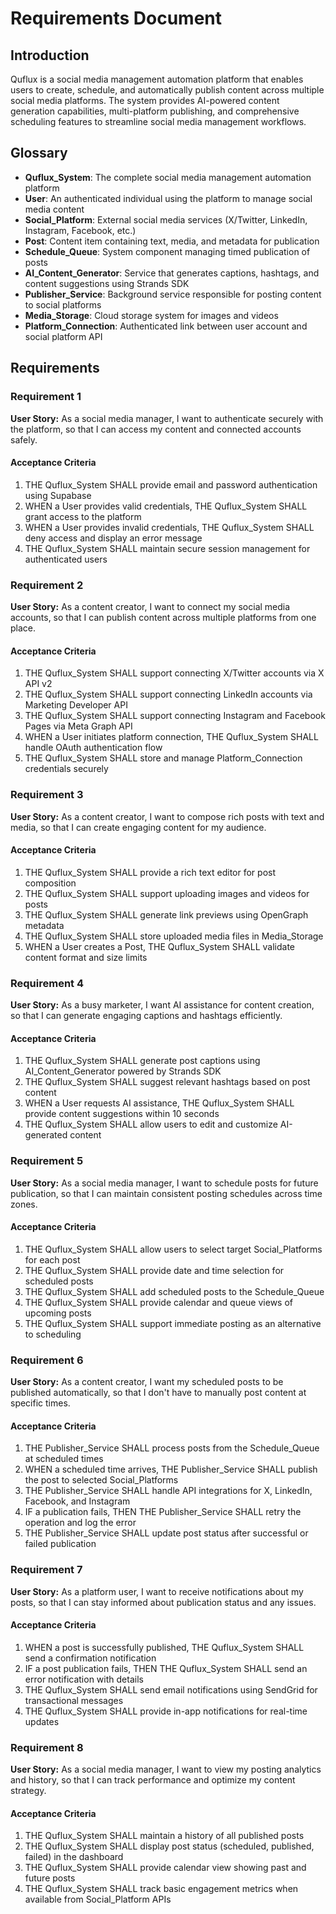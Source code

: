 # Requirements Document

## Introduction

Quflux is a social media management automation platform that enables users to create, schedule, and automatically publish content across multiple social media platforms. The system provides AI-powered content generation capabilities, multi-platform publishing, and comprehensive scheduling features to streamline social media management workflows.

## Glossary

- **Quflux_System**: The complete social media management automation platform
- **User**: An authenticated individual using the platform to manage social media content
- **Social_Platform**: External social media services (X/Twitter, LinkedIn, Instagram, Facebook, etc.)
- **Post**: Content item containing text, media, and metadata for publication
- **Schedule_Queue**: System component managing timed publication of posts
- **AI_Content_Generator**: Service that generates captions, hashtags, and content suggestions using Strands SDK
- **Publisher_Service**: Background service responsible for posting content to social platforms
- **Media_Storage**: Cloud storage system for images and videos
- **Platform_Connection**: Authenticated link between user account and social platform API

## Requirements

### Requirement 1

**User Story:** As a social media manager, I want to authenticate securely with the platform, so that I can access my content and connected accounts safely.

#### Acceptance Criteria

1. THE Quflux_System SHALL provide email and password authentication using Supabase
2. WHEN a User provides valid credentials, THE Quflux_System SHALL grant access to the platform
3. WHEN a User provides invalid credentials, THE Quflux_System SHALL deny access and display an error message
4. THE Quflux_System SHALL maintain secure session management for authenticated users

### Requirement 2

**User Story:** As a content creator, I want to connect my social media accounts, so that I can publish content across multiple platforms from one place.

#### Acceptance Criteria

1. THE Quflux_System SHALL support connecting X/Twitter accounts via X API v2
2. THE Quflux_System SHALL support connecting LinkedIn accounts via Marketing Developer API
3. THE Quflux_System SHALL support connecting Instagram and Facebook Pages via Meta Graph API
4. WHEN a User initiates platform connection, THE Quflux_System SHALL handle OAuth authentication flow
5. THE Quflux_System SHALL store and manage Platform_Connection credentials securely

### Requirement 3

**User Story:** As a content creator, I want to compose rich posts with text and media, so that I can create engaging content for my audience.

#### Acceptance Criteria

1. THE Quflux_System SHALL provide a rich text editor for post composition
2. THE Quflux_System SHALL support uploading images and videos for posts
3. THE Quflux_System SHALL generate link previews using OpenGraph metadata
4. THE Quflux_System SHALL store uploaded media files in Media_Storage
5. WHEN a User creates a Post, THE Quflux_System SHALL validate content format and size limits

### Requirement 4

**User Story:** As a busy marketer, I want AI assistance for content creation, so that I can generate engaging captions and hashtags efficiently.

#### Acceptance Criteria

1. THE Quflux_System SHALL generate post captions using AI_Content_Generator powered by Strands SDK
2. THE Quflux_System SHALL suggest relevant hashtags based on post content
3. WHEN a User requests AI assistance, THE Quflux_System SHALL provide content suggestions within 10 seconds
4. THE Quflux_System SHALL allow users to edit and customize AI-generated content

### Requirement 5

**User Story:** As a social media manager, I want to schedule posts for future publication, so that I can maintain consistent posting schedules across time zones.

#### Acceptance Criteria

1. THE Quflux_System SHALL allow users to select target Social_Platforms for each post
2. THE Quflux_System SHALL provide date and time selection for scheduled posts
3. THE Quflux_System SHALL add scheduled posts to the Schedule_Queue
4. THE Quflux_System SHALL provide calendar and queue views of upcoming posts
5. THE Quflux_System SHALL support immediate posting as an alternative to scheduling

### Requirement 6

**User Story:** As a content creator, I want my scheduled posts to be published automatically, so that I don't have to manually post content at specific times.

#### Acceptance Criteria

1. THE Publisher_Service SHALL process posts from the Schedule_Queue at scheduled times
2. WHEN a scheduled time arrives, THE Publisher_Service SHALL publish the post to selected Social_Platforms
3. THE Publisher_Service SHALL handle API integrations for X, LinkedIn, Facebook, and Instagram
4. IF a publication fails, THEN THE Publisher_Service SHALL retry the operation and log the error
5. THE Publisher_Service SHALL update post status after successful or failed publication

### Requirement 7

**User Story:** As a platform user, I want to receive notifications about my posts, so that I can stay informed about publication status and any issues.

#### Acceptance Criteria

1. WHEN a post is successfully published, THE Quflux_System SHALL send a confirmation notification
2. IF a post publication fails, THEN THE Quflux_System SHALL send an error notification with details
3. THE Quflux_System SHALL send email notifications using SendGrid for transactional messages
4. THE Quflux_System SHALL provide in-app notifications for real-time updates

### Requirement 8

**User Story:** As a social media manager, I want to view my posting analytics and history, so that I can track performance and optimize my content strategy.

#### Acceptance Criteria

1. THE Quflux_System SHALL maintain a history of all published posts
2. THE Quflux_System SHALL display post status (scheduled, published, failed) in the dashboard
3. THE Quflux_System SHALL provide calendar view showing past and future posts
4. THE Quflux_System SHALL track basic engagement metrics when available from Social_Platform APIs